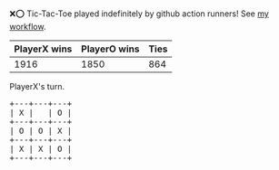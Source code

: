 :x::o: Tic-Tac-Toe played indefinitely by github action runners! See [my workflow](.github/workflows/play.yaml).

|PlayerX wins|PlayerO wins|Ties|
|-|-|-|
|1916|1850|864|

PlayerX's turn.

<pre>
+---+---+---+
| X |   | O |
+---+---+---+
| O | O | X |
+---+---+---+
| X | X | O |
+---+---+---+
</pre>